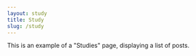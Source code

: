 ```yaml
---
layout: study
title: Study
slug: /study
---
```


This is an example of a "Studies" page, displaying a list of posts.
<br />

